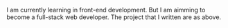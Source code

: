I am currently learning in front-end development.
But I am aimming to become a full-stack web developer.
The project that I written are as above.
